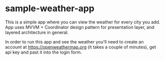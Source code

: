 # sample-weather-app

This is a simple app where you can view the weather for every city you add.
App uses MVVM + Coordinator design pattern for presentation layer,
and layered architecture in general.

In order to run this app and see the weather you'll need
to create an account at https://openweathermap.org (it takes a couple of minutes),
get api key and past it into the login form.
